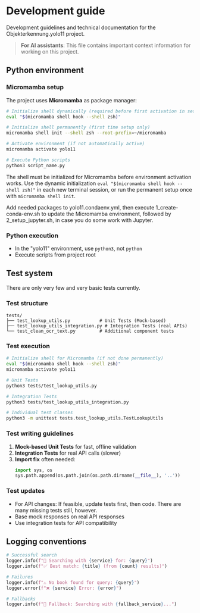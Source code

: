 # Development guide

Development guidelines and technical documentation for the Objekterkennung.yolo11 project.

> **For AI assistants**: This file contains important context information for working on this project.

## Python environment

### Micromamba setup
The project uses **Micromamba** as package manager:
```bash
# Initialize shell dynamically (required before first activation in session)
eval "$(micromamba shell hook --shell zsh)"

# Initialize shell permanently (first time setup only)
micromamba shell init --shell zsh --root-prefix=~/micromamba

# Activate environment (if not automatically active)
micromamba activate yolo11

# Execute Python scripts
python3 script_name.py
```

The shell must be initialized for Micromamba before environment activation works. Use the dynamic initialization `eval "$(micromamba shell hook --shell zsh)"` in each new terminal session, or run the permanent setup once with `micromamba shell init`.

Add needed packages to yolo11.condaenv.yml, then execute 1_create-conda-env.sh to update the Micromamba environment, followed by 2_setup_jupyter.sh, in case you do some work with Jupyter.

### Python execution
- In the "yolo11" environment, use `python3`, not `python`
- Execute scripts from project root


## Test system

There are only very few and very basic tests currently.

### Test structure
```
tests/
├── test_lookup_utils.py           # Unit Tests (Mock-based)
├── test_lookup_utils_integration.py # Integration Tests (real APIs)
└── test_clean_ocr_text.py         # Additional component tests
```

### Test execution
```bash
# Initialize shell for Micromamba (if not done permanently)
eval "$(micromamba shell hook --shell zsh)"
micromamba activate yolo11

# Unit Tests
python3 tests/test_lookup_utils.py

# Integration Tests  
python3 tests/test_lookup_utils_integration.py

# Individual test classes
python3 -m unittest tests.test_lookup_utils.TestLookupUtils
```

### Test writing guidelines
1. **Mock-based Unit Tests** for fast, offline validation
2. **Integration Tests** for real API calls (slower)
3. **Import fix** often needed:
   ```python
   import sys, os
   sys.path.append(os.path.join(os.path.dirname(__file__), '..'))
   ```

### Test updates
- For API changes: If feasible, update tests first, then code. There are many missing tests still, however.
- Base mock responses on real API responses
- Use integration tests for API compatibility


## Logging conventions

```python
# Successful search
logger.info(f"🔎 Searching with {service} for: {query}")
logger.info(f"✅ Best match: {title} (from {count} results)")

# Failures
logger.info(f"⚠️ No book found for query: {query}")
logger.error(f"❌ {service} Error: {error}")

# Fallbacks
logger.info(f"🔄 Fallback: Searching with {fallback_service}...")
```

